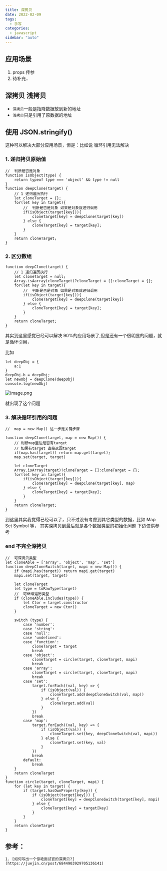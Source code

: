 ```yaml
---
title: 深拷贝
date: 2022-02-09
tags:
  - 手写
categories:
  - javascript
sidebar: "auto"
---
```


## 应用场景

1. props 传参
2. 待补充..

## 深拷贝 浅拷贝

- `深拷贝`一般是指降数据放到新的地址
- `浅拷贝`只是引用了原数据的地址

## 使用 JSON.stringify()

这种可以解决大部分应用场景，但是：比如说 循环引用无法解决

### 1. 递归拷贝原始值

```
//  判断是否是对象
function isObject(type) {
    return typeof type === 'object' && type != null
}
function deepClone(target) {
    // 1 递归遍历执行
    let cloneTarget = {};
    for(let key in target){
        //  判断是否是对象 如果是对象就递归调用
        if(isObject(target[key])){
            cloneTarget[key] = deepClone(target[key])
        } else {
            cloneTarget[key] = target[key];
        }
    }
    return cloneTarget;
}
```

### 2. 区分数组

```
function deepClone(target) {
    // 1 递归遍历执行
    let cloneTarget = null;
    Array.isAarray(cloneTarget)?cloneTarget = []:cloneTarget = {};
    for(let key in target){
        //  判断是否是对象 如果是对象就递归调用
        if(isObject(target[key])){
            cloneTarget[key] = deepClone(target[key])
        } else {
            cloneTarget[key] = target[key];
        }
    }
    return cloneTarget;
}
```

其实到这里感觉已经可以解决 90%的应用场景了,但是还有一个很明显的问题，就是循环引用，

比如

```
let deepObj = {
    a:1
}
deepObj.b = deepObj;
let newObj = deepClone(deepObj)
console.log(newObj)
```

![image.png](https://p9-juejin.byteimg.com/tos-cn-i-k3u1fbpfcp/018ea55242204da7834d83a5e0e6a03c~tplv-k3u1fbpfcp-watermark.image?)

就出现了这个问题

### 3. 解决循环引用的问题

```
//  map = new Map() 这一步是关键步骤

function deepClone(target, map = new Map()) {
    // 判断map里边是否有target
    // 如果有target 直接返回target
    if(map.has(target)) return map.get(target);
    map.set(target, target)

    let cloneTarget
    Array.isArray(target)?cloneTarget = []:cloneTarget = {};
    for(let key in target){
        if(isObject(target[key])){
            cloneTarget[key] = deepClone(target[key], map)
        } else {
            cloneTarget[key] = target[key];
        }
    }
    return cloneTarget;
}
```

到这里其实我觉得已经可以了，只不过没有考虑到其它类型的数据，比如 Map Set Symbol 等，
其实深拷贝到最后就是各个数据类型的初始化问题
下边仅供参考

### end 不完全深拷贝

```
//  可深拷贝类型
let cloneAble = ['array', 'object', 'map', 'set']
function deepCloneSwitch(target, mapi = new Map()) {
    if (mapi.has(target)) return mapi.get(target)
    mapi.set(target, target)

    let cloneTarget
    let type = toRawType(target)
    //  可继续遍历类型
    if (cloneAble.includes(type)) {
        let Ctor = target.constructor
        cloneTarget = new Ctor()
    }

    switch (type) {
        case 'number':
        case 'string':
        case 'null':
        case 'undefined':
        case 'function':
            cloneTarget = target
            break
        case 'object':
            cloneTarget = circle(target, cloneTarget, mapi)
            break
        case 'array':
            cloneTarget = circle(target, cloneTarget, mapi)
            break
        case 'set':
            target.forEach((val, key) => {
                if (isObject(val)) {
                    cloneTarget.add(deepCloneSwitch(val, map))
                } else {
                    cloneTarget.add(val)
                }
            })
            break
        case 'map':
            target.forEach((val, key) => {
                if (isObject(val)) {
                    cloneTarget.set(key, deepCloneSwitch(val, mapi))
                } else {
                    cloneTarget.set(key, val)
                }
            })
            break
        default:
            break
    }
    return cloneTarget
}
function circle(target, cloneTarget, mapi) {
    for (let key in target) {
        if (target.hasOwnProperty(key)) {
            if (isObject(target[key])) {
                cloneTarget[key] = deepCloneSwitch(target[key], mapi)
            } else {
                cloneTarget[key] = target[key]
            }
        }
    }
    return cloneTarget
}
```

## 参考：

    1. [如何写出一个惊艳面试官的深拷贝?](https://juejin.cn/post/6844903929705136141)

